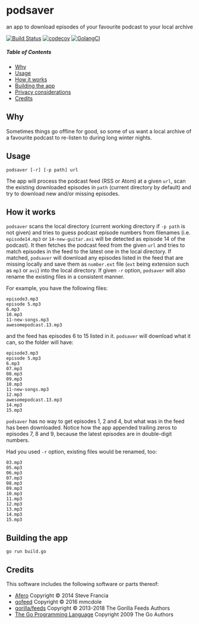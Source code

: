 # podsaver
an app to download episodes of your favourite podcast to your local archive

[![Build Status](https://travis-ci.org/nekr0z/podsaver.svg?branch=master)](https://travis-ci.org/nekr0z/podsaver) [![codecov](https://codecov.io/gh/nekr0z/podsaver/branch/master/graph/badge.svg)](https://codecov.io/gh/nekr0z/podsaver) [![GolangCI](https://golangci.com/badges/github.com/nekr0z/podsaver.svg)](https://golangci.com) 

##### Table of Contents
* [Why](#why)
* [Usage](#usage)
* [How it works](#how-it-works)
* [Building the app](#building-the-app)
* [Privacy considerations](#privacy-considerations)
* [Credits](#credits)

## Why
Sometimes things go offline for good, so some of us want a local archive of a favourite podcast to re-listen to during long winter nights.

## Usage
```
podsaver [-r] [-p path] url
```
The app will process the podcast feed (RSS or Atom) at a given `url`, scan the existing downloaded episodes in `path` (current directory by default) and try to download new and/or missing episodes.

## How it works
`podsaver` scans the local directory (current working directory if `-p path` is not given) and tries to guess podcast episode numbers from filenames (i.e. `episode14.mp3` or `14-new-guitar.avi` will be detected as episode 14 of the podcast). It then fetches the podcast feed from the given `url` and tries to match episodes in the feed to the latest one in the local directory. If matched, `podsaver` will download any episodes listed in the feed that are missing locally and save them as `number.ext` file (`ext` being extension such as `mp3` or `avi`) into the local directory. If given `-r` option, `podsaver` will also rename the existing files in a consistent manner.

For example, you have the following files:
```
episode3.mp3
episode 5.mp3
6.mp3
10.mp3
11-new-songs.mp3
awesomepodcast.13.mp3
```
and the feed has episodes 6 to 15 listed in it. `podsaver` will download what it can, so the folder will have:
```
episode3.mp3
episode 5.mp3
6.mp3
07.mp3
08.mp3
09.mp3
10.mp3
11-new-songs.mp3
12.mp3
awesomepodcast.13.mp3
14.mp3
15.mp3
```
`podsaver` has no way to get episodes 1, 2 and 4, but what was in the feed has been downloaded. Notice how the app appended trailing zeros to episodes 7, 8 and 9, because the latest episodes are in double-digit numbers.


Had you used `-r` option, existing files would be renamed, too:
```
03.mp3
05.mp3
06.mp3
07.mp3
08.mp3
09.mp3
10.mp3
11.mp3
12.mp3
13.mp3
14.mp3
15.mp3
```

## Building the app
```
go run build.go
```

## Credits
This software includes the following software or parts thereof:
* [Afero](https://github.com/spf13/afero) Copyright © 2014 Steve Francia
* [gofeed](https://github.com/mmcdole/gofeed) Copyright © 2016 mmcdole
* [gorilla/feeds](https://github.com/gorilla/feeds) Copyright © 2013-2018 The Gorilla Feeds Authors
* [The Go Programming Language](https://golang.org) Copyright 2009 The Go Authors
